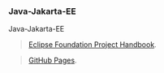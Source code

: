 ### Java-Jakarta-EE
Java-Jakarta-EE

> [Eclipse Foundation Project Handbook](https://www.eclipse.org/projects/handbook/#resources-commit).

> [GitHub Pages](https://pages.github.com/).
